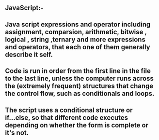 ## JavaScript:-
## Java script expressions and operator including assignment, comparsion, arithmetic, bitwise , logical , string ,ternary and more expressions and operators, that each one of them generally describe it self.
## Code is run in order from the first line in the file to the last line, unless the computer runs across the (extremely frequent) structures that change the control flow, such as conditionals and loops. 
## The script uses a conditional structure or if...else, so that different code executes depending on whether the form is complete or it's not.

